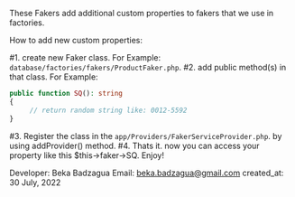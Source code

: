 These Fakers add additional custom properties to fakers that we use in factories.

How to add new custom properties:

#1. create new Faker class. For Example: `database/factories/fakers/ProductFaker.php`. 
#2. add public method(s) in that class. For Example:
```php
public function SQ(): string
{
     // return random string like: 0012-5592
}
```
#3. Register the class in the `app/Providers/FakerServiceProvider.php`. by using addProvider() method.
#4. Thats it. now you can access your property like this $this->faker->SQ. Enjoy!



Developer: Beka Badzagua
Email: beka.badzagua@gmail.com
created_at: 30 July, 2022
